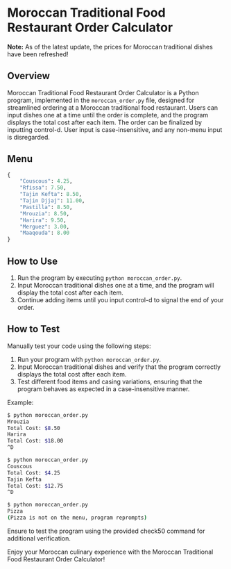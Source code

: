 # Moroccan Traditional Food Restaurant Order Calculator

**Note:** As of the latest update, the prices for Moroccan traditional dishes have been refreshed!

## Overview

Moroccan Traditional Food Restaurant Order Calculator is a Python program, implemented in the `moroccan_order.py` file, designed for streamlined ordering at a Moroccan traditional food restaurant. Users can input dishes one at a time until the order is complete, and the program displays the total cost after each item. The order can be finalized by inputting control-d. User input is case-insensitive, and any non-menu input is disregarded.

## Menu

```python
{
    "Couscous": 4.25,
    "Rfissa": 7.50,
    "Tajin Kefta": 8.50,
    "Tajin Djjaj": 11.00,
    "Pastilla": 8.50,
    "Mrouzia": 8.50,
    "Harira": 9.50,
    "Merguez": 3.00,
    "Maaqouda": 8.00
}
```

## How to Use

1. Run the program by executing `python moroccan_order.py`.
2. Input Moroccan traditional dishes one at a time, and the program will display the total cost after each item.
3. Continue adding items until you input control-d to signal the end of your order.

## How to Test

Manually test your code using the following steps:

1. Run your program with `python moroccan_order.py`.
2. Input Moroccan traditional dishes and verify that the program correctly displays the total cost after each item.
3. Test different food items and casing variations, ensuring that the program behaves as expected in a case-insensitive manner.

Example:

```bash
$ python moroccan_order.py
Mrouzia
Total Cost: $8.50
Harira
Total Cost: $18.00
^D
```

```bash
$ python moroccan_order.py
Couscous
Total Cost: $4.25
Tajin Kefta
Total Cost: $12.75
^D
```

```bash
$ python moroccan_order.py
Pizza
(Pizza is not on the menu, program reprompts)
```

Ensure to test the program using the provided check50 command for additional verification.

Enjoy your Moroccan culinary experience with the Moroccan Traditional Food Restaurant Order Calculator!

